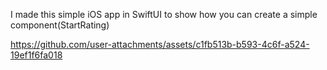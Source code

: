  I made this simple iOS app in SwiftUI to show how you can create a simple component(StartRating)

https://github.com/user-attachments/assets/c1fb513b-b593-4c6f-a524-19ef1f6fa018

